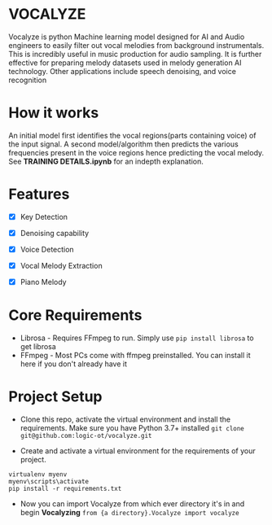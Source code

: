 # VOCALYZE
Vocalyze is python Machine learning model designed for AI and Audio engineers to easily filter out vocal melodies from background instrumentals. This is incredibly useful in music production for audio sampling. It is further effective for preparing melody datasets used in melody generation AI technology. Other applications include speech denoising, and voice recognition

# How it works
An initial model first identifies the vocal regions(parts containing voice) of the input signal. A second model/algorithm then predicts the various frequencies present in the voice regions hence predicting the vocal melody. See <b>TRAINING DETAILS.ipynb</b> for an indepth explanation. 


# Features
- [x] Key Detection
- [x] Denoising capability
- [x] Voice Detection
- [x] Vocal Melody Extraction
- [x] Piano Melody


# Core Requirements
* Librosa - Requires FFmpeg to run. Simply use ```pip install librosa```  to get librosa
* FFmpeg - Most PCs come with ffmpeg preinstalled. You can install it here if you don't already have it

# Project Setup
- Clone this repo, activate the virtual environment and install the requirements. Make sure you have Python 3.7+ installed 
```git clone git@github.com:logic-ot/vocalyze.git```

- Create and activate a virtual environment for the requirements of your project. 
```
virtualenv myenv
myenv\scripts\activate    
pip install -r requirements.txt
```

- Now you can import Vocalyze from which ever directory it's in and begin <b>Vocalyzing</b>
```from {a directory}.Vocalyze import vocalyze```



